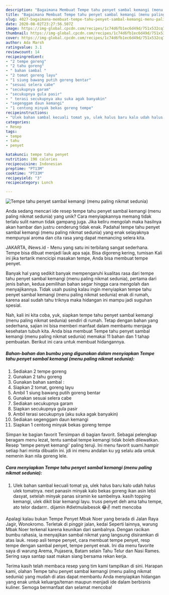 ```yaml
---
description: "Bagaimana Membuat Tempe tahu penyet sambal kemangi (menu paling nikmat sedunia), Bisa Manjain Lidah"
title: "Bagaimana Membuat Tempe tahu penyet sambal kemangi (menu paling nikmat sedunia), Bisa Manjain Lidah"
slug: 4027-bagaimana-membuat-tempe-tahu-penyet-sambal-kemangi-menu-paling-nikmat-sedunia-bisa-manjain-lidah
date: 2020-08-02T23:27:56.507Z
image: https://img-global.cpcdn.com/recipes/1c74d6fb1ec6d49d/751x532cq70/tempe-tahu-penyet-sambal-kemangi-menu-paling-nikmat-sedunia-foto-resep-utama.jpg
thumbnail: https://img-global.cpcdn.com/recipes/1c74d6fb1ec6d49d/751x532cq70/tempe-tahu-penyet-sambal-kemangi-menu-paling-nikmat-sedunia-foto-resep-utama.jpg
cover: https://img-global.cpcdn.com/recipes/1c74d6fb1ec6d49d/751x532cq70/tempe-tahu-penyet-sambal-kemangi-menu-paling-nikmat-sedunia-foto-resep-utama.jpg
author: Ada Marsh
ratingvalue: 3.1
reviewcount: 14
recipeingredient:
- "2 tempe goreng"
- "2 tahu goreng"
- " bahan sambal "
- "2 tomat goreng layu"
- "1 siung bawang putih goreng bentar"
- "sesuai selera cabe"
- "secukupnya garam"
- "secukupnya gula pasir"
- " terasi secukupnya aku suka agak banyakin"
- "segenggam daun kemangi"
- "1 centong minyak bekas goreng tempe"
recipeinstructions:
- "Ulek bahan sambal kecuali tomat ya, ulek halus baru kalo udah halus ulek tomatnya. next panasin minyak kalo bekas goreng ikan asin lebii dasyat, setelah minyak panas siramin ke sambelnya. kasih topping kemangi, ulek dikit biar kemangi layu. truss penyet deh ama tahu tempe, ato telor dadarrr.. dijamin #dietmulaibesok 😂✌ mett mencoba"
categories:
- Resep
tags:
- tempe
- tahu
- penyet

katakunci: tempe tahu penyet 
nutrition: 198 calories
recipecuisine: Indonesian
preptime: "PT13M"
cooktime: "PT33M"
recipeyield: "3"
recipecategory: Lunch

---
```



![Tempe tahu penyet sambal kemangi (menu paling nikmat sedunia)](https://img-global.cpcdn.com/recipes/1c74d6fb1ec6d49d/751x532cq70/tempe-tahu-penyet-sambal-kemangi-menu-paling-nikmat-sedunia-foto-resep-utama.jpg)

Anda sedang mencari ide resep tempe tahu penyet sambal kemangi (menu paling nikmat sedunia) yang unik? Cara menyiapkannya memang tidak terlalu sulit namun tidak gampang juga. Jika keliru mengolah maka hasilnya akan hambar dan justru cenderung tidak enak. Padahal tempe tahu penyet sambal kemangi (menu paling nikmat sedunia) yang enak selayaknya mempunyai aroma dan cita rasa yang dapat memancing selera kita.

JAKARTA, iNews.id - Menu yang satu ini terbilang sangat sederhana. Tempe bisa dibuat menjadi lauk apa saja. Bisa digoreng kering, tumisan Kali ini jika tertarik mencicipi masakan tempe, Anda bisa membuat tempe penyet.

Banyak hal yang sedikit banyak mempengaruhi kualitas rasa dari tempe tahu penyet sambal kemangi (menu paling nikmat sedunia), pertama dari jenis bahan, kedua pemilihan bahan segar hingga cara mengolah dan menyajikannya. Tidak usah pusing kalau ingin menyiapkan tempe tahu penyet sambal kemangi (menu paling nikmat sedunia) enak di rumah, karena asal sudah tahu triknya maka hidangan ini mampu jadi suguhan spesial.


Nah, kali ini kita coba, yuk, siapkan tempe tahu penyet sambal kemangi (menu paling nikmat sedunia) sendiri di rumah. Tetap dengan bahan yang sederhana, sajian ini bisa memberi manfaat dalam membantu menjaga kesehatan tubuh kita. Anda bisa membuat Tempe tahu penyet sambal kemangi (menu paling nikmat sedunia) memakai 11 bahan dan 1 tahap pembuatan. Berikut ini cara untuk membuat hidangannya.

<!--inarticleads1-->

##### Bahan-bahan dan bumbu yang digunakan dalam menyiapkan Tempe tahu penyet sambal kemangi (menu paling nikmat sedunia):

1. Sediakan 2 tempe goreng
1. Gunakan 2 tahu goreng
1. Gunakan  bahan sambal :
1. Siapkan 2 tomat, goreng layu
1. Ambil 1 siung bawang putih goreng bentar
1. Gunakan sesuai selera cabe
1. Sediakan secukupnya garam
1. Siapkan secukupnya gula pasir
1. Ambil  terasi secukupnya (aku suka agak banyakin)
1. Sediakan segenggam daun kemangi
1. Siapkan 1 centong minyak bekas goreng tempe


Simpan ke bagian favorit Tersimpan di bagian favorit. Sebagai pelengkap beragam menu lezat, tentu sambal tempe kemangi tidak boleh dilewatkan. Resep &#39;tempe penyet kemangi&#39; paling teruji. Ini menu favorit suami.hampir setiap hari minta dibuatin ini. jdi ini menu andalan ku yg selalu ada untuk nemenin ikan nila goreng lele. 

<!--inarticleads2-->

##### Cara menyiapkan Tempe tahu penyet sambal kemangi (menu paling nikmat sedunia):

1. Ulek bahan sambal kecuali tomat ya, ulek halus baru kalo udah halus ulek tomatnya. next panasin minyak kalo bekas goreng ikan asin lebii dasyat, setelah minyak panas siramin ke sambelnya. kasih topping kemangi, ulek dikit biar kemangi layu. truss penyet deh ama tahu tempe, ato telor dadarrr.. dijamin #dietmulaibesok 😂✌ mett mencoba


Apalagi kalau bukan Tempe Penyet Mbak Noer yang berada di Jalan Raya Jagir, Wonokromo. Terletak di pinggir jalan, kedai Seperti lainnya, warung Mbak Noer terkenal karena keunikan dari sambalnya. Dengan racikan bumbu rahasia, ia menyajikan sambal nikmat yang langsung disiramkan di atas lauk. resep asli tempe penyet, cara membuat tempe penyet, resp tempe dengan sambal penyet, tempe penyet enak. Ini dia menu favorite saya di warung Arema, Pujasera, Batam selain Tahu Telur dan Nasi Rames. Sering saya santap saat makan siang bersama rekan kerja. 

Terima kasih telah membaca resep yang tim kami tampilkan di sini. Harapan kami, olahan Tempe tahu penyet sambal kemangi (menu paling nikmat sedunia) yang mudah di atas dapat membantu Anda menyiapkan hidangan yang enak untuk keluarga/teman maupun menjadi ide dalam berbisnis kuliner. Semoga bermanfaat dan selamat mencoba!
